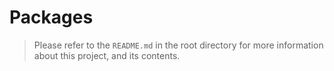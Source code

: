 # Packages

> Please refer to the `README.md` in the root directory for more information about this project, and its contents.
